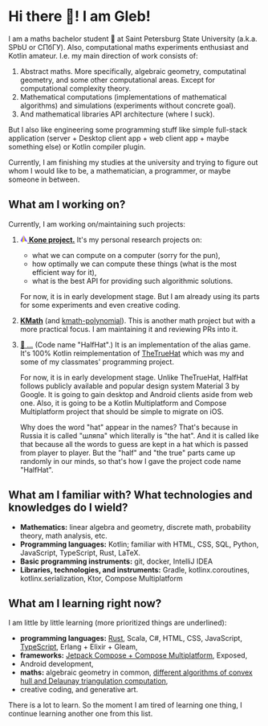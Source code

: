 # Hi there 👋! I am Gleb!

I am a maths bachelor student 📐 at Saint Petersburg State University (a.k.a. SPbU or СПбГУ). Also, computational maths experiments enthusiast and Kotlin amateur. I.e. my main direction of work consists of:
1. Abstract maths. More specifically, algebraic geometry, computatinal geometry, and some other computational areas. Except for computational complexity theory.
1. Mathematical computations (implementations of mathematical algorithms) and simulations (experiments without concrete goal).
1. And mathematical libraries API architecture (where I suck).

But I also like engineering some programming stuff like simple full-stack application (server + Desktop client app + web client app + maybe something else) or Kotlin compiler plugin.

Currently, I am finishing my studies at the university and trying to figure out whom I would like to be, a mathematician, a programmer, or maybe someone in between.

## What am I working on?

Currently, I am working on/maintaining such projects:
1. **[<img style="height:1em;" src="https://github.com/lounres/Kone/blob/main/assets/sources/kone-mark-colored-vov.svg" /> Kone project.](https://github.com/lounres/Kone)** <!-- TODO: Replace with link to official site when it will be ready --> It's my personal research projects on:
    - what we can compute on a computer (sorry for the pun),
    - how optimally we can compute these things (what is the most efficient way for it),
    - what is the best API for providing such algorithmic solutions.

    For now, it is in early development stage. But I am already using its parts for some experiments and even creative coding.

1. **[KMath](https://github.com/SciProgCentre/kmath)** (and [kmath-polynomial](https://github.com/SciProgCentre/kmath-polynomial)). This is another math project but with a more practical focus. I am maintaining it and reviewing PRs into it.

1. [🎩 ...](https://github.com/lounres/HalfHat) (Code name "HalfHat".) It is an implementation of the alias game. It's 100% Kotlin reimplementation of [TheTrueHat](https://github.com/m20-sch57/thetruehat) which was my and some of my classmates' programming project.

    For now, it is in early development stage. Unlike TheTrueHat, HalfHat follows publicly available and popular design system Material 3 by Google. It is going to gain desktop and Android clients aside from web one. Also, it is going to be a Kotlin Multiplatform and Compose Multiplatform project that should be simple to migrate on iOS.

    Why does the word "hat" appear in the names? That's because in Russia it is called "шляпа" which literally is "the hat". And it is called like that because all the words to guess are kept in a hat which is passed from player to player. But the "half" and "the true" parts came up randomly in our minds, so that's how I gave the project code name "HalfHat".

## What am I familiar with? What technologies and knowledges do I wield?

- **Mathematics:** linear algebra and geometry, discrete math, probability theory, math analysis, etc.
- **Programming languages:** Kotlin; familiar with HTML, CSS, SQL, Python, JavaScript, TypeScript, Rust, LaTeX.
- **Basic programming instruments:** git, docker, IntelliJ IDEA
- **Libraries, technologies, and instruments:** Gradle, kotlinx.coroutines, kotlinx.serialization, Ktor, Compose Multiplatform

## What am I learning right now?

I am little by little learning (more prioritized things are underlined):
- **programming languages:** <ins>Rust</ins>, Scala, C#, HTML, CSS, JavaScript, <ins>TypeScript</ins>, Erlang + Elixir + Gleam,
- **frameworks:** <ins>Jetpack Compose + Compose Multiplatform</ins>, Exposed,
- Android development,
- **maths:** algebraic geometry in common, <ins>different algorithms of convex hull and Delaunay triangulation computation</ins>,
- creative coding, and generative art.

There is a lot to learn. So the moment I am tired of learning one thing, I continue learning another one from this list.
